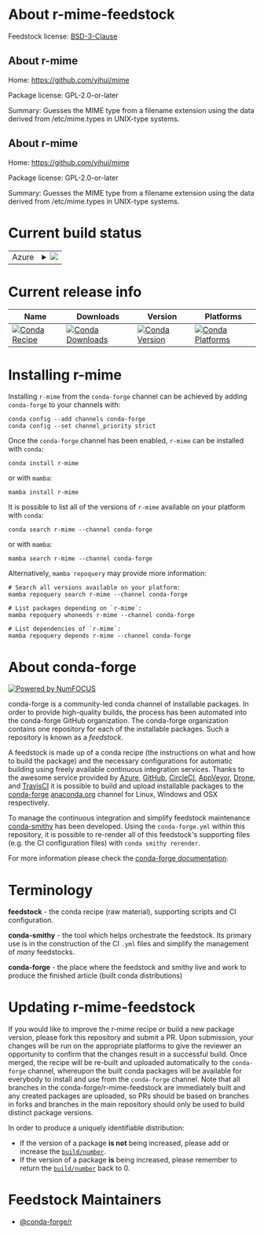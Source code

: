About r-mime-feedstock
======================

Feedstock license: [BSD-3-Clause](https://github.com/conda-forge/r-mime-feedstock/blob/main/LICENSE.txt)


About r-mime
------------

Home: https://github.com/yihui/mime

Package license: GPL-2.0-or-later

Summary: Guesses the MIME type from a filename extension using the data derived from /etc/mime.types in UNIX-type systems.

About r-mime
------------

Home: https://github.com/yihui/mime

Package license: GPL-2.0-or-later

Summary: Guesses the MIME type from a filename extension using the data derived from /etc/mime.types in UNIX-type systems.

Current build status
====================


<table>
    
  <tr>
    <td>Azure</td>
    <td>
      <details>
        <summary>
          <a href="https://dev.azure.com/conda-forge/feedstock-builds/_build/latest?definitionId=1356&branchName=main">
            <img src="https://dev.azure.com/conda-forge/feedstock-builds/_apis/build/status/r-mime-feedstock?branchName=main">
          </a>
        </summary>
        <table>
          <thead><tr><th>Variant</th><th>Status</th></tr></thead>
          <tbody><tr>
              <td>linux_64_r_base4.3</td>
              <td>
                <a href="https://dev.azure.com/conda-forge/feedstock-builds/_build/latest?definitionId=1356&branchName=main">
                  <img src="https://dev.azure.com/conda-forge/feedstock-builds/_apis/build/status/r-mime-feedstock?branchName=main&jobName=linux&configuration=linux%20linux_64_r_base4.3" alt="variant">
                </a>
              </td>
            </tr><tr>
              <td>linux_64_r_base4.4</td>
              <td>
                <a href="https://dev.azure.com/conda-forge/feedstock-builds/_build/latest?definitionId=1356&branchName=main">
                  <img src="https://dev.azure.com/conda-forge/feedstock-builds/_apis/build/status/r-mime-feedstock?branchName=main&jobName=linux&configuration=linux%20linux_64_r_base4.4" alt="variant">
                </a>
              </td>
            </tr><tr>
              <td>linux_aarch64_r_base4.3</td>
              <td>
                <a href="https://dev.azure.com/conda-forge/feedstock-builds/_build/latest?definitionId=1356&branchName=main">
                  <img src="https://dev.azure.com/conda-forge/feedstock-builds/_apis/build/status/r-mime-feedstock?branchName=main&jobName=linux&configuration=linux%20linux_aarch64_r_base4.3" alt="variant">
                </a>
              </td>
            </tr><tr>
              <td>linux_aarch64_r_base4.4</td>
              <td>
                <a href="https://dev.azure.com/conda-forge/feedstock-builds/_build/latest?definitionId=1356&branchName=main">
                  <img src="https://dev.azure.com/conda-forge/feedstock-builds/_apis/build/status/r-mime-feedstock?branchName=main&jobName=linux&configuration=linux%20linux_aarch64_r_base4.4" alt="variant">
                </a>
              </td>
            </tr><tr>
              <td>linux_ppc64le_r_base4.3</td>
              <td>
                <a href="https://dev.azure.com/conda-forge/feedstock-builds/_build/latest?definitionId=1356&branchName=main">
                  <img src="https://dev.azure.com/conda-forge/feedstock-builds/_apis/build/status/r-mime-feedstock?branchName=main&jobName=linux&configuration=linux%20linux_ppc64le_r_base4.3" alt="variant">
                </a>
              </td>
            </tr><tr>
              <td>linux_ppc64le_r_base4.4</td>
              <td>
                <a href="https://dev.azure.com/conda-forge/feedstock-builds/_build/latest?definitionId=1356&branchName=main">
                  <img src="https://dev.azure.com/conda-forge/feedstock-builds/_apis/build/status/r-mime-feedstock?branchName=main&jobName=linux&configuration=linux%20linux_ppc64le_r_base4.4" alt="variant">
                </a>
              </td>
            </tr><tr>
              <td>osx_64_r_base4.3</td>
              <td>
                <a href="https://dev.azure.com/conda-forge/feedstock-builds/_build/latest?definitionId=1356&branchName=main">
                  <img src="https://dev.azure.com/conda-forge/feedstock-builds/_apis/build/status/r-mime-feedstock?branchName=main&jobName=osx&configuration=osx%20osx_64_r_base4.3" alt="variant">
                </a>
              </td>
            </tr><tr>
              <td>osx_64_r_base4.4</td>
              <td>
                <a href="https://dev.azure.com/conda-forge/feedstock-builds/_build/latest?definitionId=1356&branchName=main">
                  <img src="https://dev.azure.com/conda-forge/feedstock-builds/_apis/build/status/r-mime-feedstock?branchName=main&jobName=osx&configuration=osx%20osx_64_r_base4.4" alt="variant">
                </a>
              </td>
            </tr><tr>
              <td>osx_arm64_r_base4.3</td>
              <td>
                <a href="https://dev.azure.com/conda-forge/feedstock-builds/_build/latest?definitionId=1356&branchName=main">
                  <img src="https://dev.azure.com/conda-forge/feedstock-builds/_apis/build/status/r-mime-feedstock?branchName=main&jobName=osx&configuration=osx%20osx_arm64_r_base4.3" alt="variant">
                </a>
              </td>
            </tr><tr>
              <td>osx_arm64_r_base4.4</td>
              <td>
                <a href="https://dev.azure.com/conda-forge/feedstock-builds/_build/latest?definitionId=1356&branchName=main">
                  <img src="https://dev.azure.com/conda-forge/feedstock-builds/_apis/build/status/r-mime-feedstock?branchName=main&jobName=osx&configuration=osx%20osx_arm64_r_base4.4" alt="variant">
                </a>
              </td>
            </tr><tr>
              <td>win_64_r_base4.3</td>
              <td>
                <a href="https://dev.azure.com/conda-forge/feedstock-builds/_build/latest?definitionId=1356&branchName=main">
                  <img src="https://dev.azure.com/conda-forge/feedstock-builds/_apis/build/status/r-mime-feedstock?branchName=main&jobName=win&configuration=win%20win_64_r_base4.3" alt="variant">
                </a>
              </td>
            </tr><tr>
              <td>win_64_r_base4.4</td>
              <td>
                <a href="https://dev.azure.com/conda-forge/feedstock-builds/_build/latest?definitionId=1356&branchName=main">
                  <img src="https://dev.azure.com/conda-forge/feedstock-builds/_apis/build/status/r-mime-feedstock?branchName=main&jobName=win&configuration=win%20win_64_r_base4.4" alt="variant">
                </a>
              </td>
            </tr>
          </tbody>
        </table>
      </details>
    </td>
  </tr>
</table>

Current release info
====================

| Name | Downloads | Version | Platforms |
| --- | --- | --- | --- |
| [![Conda Recipe](https://img.shields.io/badge/recipe-r--mime-green.svg)](https://anaconda.org/conda-forge/r-mime) | [![Conda Downloads](https://img.shields.io/conda/dn/conda-forge/r-mime.svg)](https://anaconda.org/conda-forge/r-mime) | [![Conda Version](https://img.shields.io/conda/vn/conda-forge/r-mime.svg)](https://anaconda.org/conda-forge/r-mime) | [![Conda Platforms](https://img.shields.io/conda/pn/conda-forge/r-mime.svg)](https://anaconda.org/conda-forge/r-mime) |

Installing r-mime
=================

Installing `r-mime` from the `conda-forge` channel can be achieved by adding `conda-forge` to your channels with:

```
conda config --add channels conda-forge
conda config --set channel_priority strict
```

Once the `conda-forge` channel has been enabled, `r-mime` can be installed with `conda`:

```
conda install r-mime
```

or with `mamba`:

```
mamba install r-mime
```

It is possible to list all of the versions of `r-mime` available on your platform with `conda`:

```
conda search r-mime --channel conda-forge
```

or with `mamba`:

```
mamba search r-mime --channel conda-forge
```

Alternatively, `mamba repoquery` may provide more information:

```
# Search all versions available on your platform:
mamba repoquery search r-mime --channel conda-forge

# List packages depending on `r-mime`:
mamba repoquery whoneeds r-mime --channel conda-forge

# List dependencies of `r-mime`:
mamba repoquery depends r-mime --channel conda-forge
```


About conda-forge
=================

[![Powered by
NumFOCUS](https://img.shields.io/badge/powered%20by-NumFOCUS-orange.svg?style=flat&colorA=E1523D&colorB=007D8A)](https://numfocus.org)

conda-forge is a community-led conda channel of installable packages.
In order to provide high-quality builds, the process has been automated into the
conda-forge GitHub organization. The conda-forge organization contains one repository
for each of the installable packages. Such a repository is known as a *feedstock*.

A feedstock is made up of a conda recipe (the instructions on what and how to build
the package) and the necessary configurations for automatic building using freely
available continuous integration services. Thanks to the awesome service provided by
[Azure](https://azure.microsoft.com/en-us/services/devops/), [GitHub](https://github.com/),
[CircleCI](https://circleci.com/), [AppVeyor](https://www.appveyor.com/),
[Drone](https://cloud.drone.io/welcome), and [TravisCI](https://travis-ci.com/)
it is possible to build and upload installable packages to the
[conda-forge](https://anaconda.org/conda-forge) [anaconda.org](https://anaconda.org/)
channel for Linux, Windows and OSX respectively.

To manage the continuous integration and simplify feedstock maintenance
[conda-smithy](https://github.com/conda-forge/conda-smithy) has been developed.
Using the ``conda-forge.yml`` within this repository, it is possible to re-render all of
this feedstock's supporting files (e.g. the CI configuration files) with ``conda smithy rerender``.

For more information please check the [conda-forge documentation](https://conda-forge.org/docs/).

Terminology
===========

**feedstock** - the conda recipe (raw material), supporting scripts and CI configuration.

**conda-smithy** - the tool which helps orchestrate the feedstock.
                   Its primary use is in the construction of the CI ``.yml`` files
                   and simplify the management of *many* feedstocks.

**conda-forge** - the place where the feedstock and smithy live and work to
                  produce the finished article (built conda distributions)


Updating r-mime-feedstock
=========================

If you would like to improve the r-mime recipe or build a new
package version, please fork this repository and submit a PR. Upon submission,
your changes will be run on the appropriate platforms to give the reviewer an
opportunity to confirm that the changes result in a successful build. Once
merged, the recipe will be re-built and uploaded automatically to the
`conda-forge` channel, whereupon the built conda packages will be available for
everybody to install and use from the `conda-forge` channel.
Note that all branches in the conda-forge/r-mime-feedstock are
immediately built and any created packages are uploaded, so PRs should be based
on branches in forks and branches in the main repository should only be used to
build distinct package versions.

In order to produce a uniquely identifiable distribution:
 * If the version of a package **is not** being increased, please add or increase
   the [``build/number``](https://docs.conda.io/projects/conda-build/en/latest/resources/define-metadata.html#build-number-and-string).
 * If the version of a package **is** being increased, please remember to return
   the [``build/number``](https://docs.conda.io/projects/conda-build/en/latest/resources/define-metadata.html#build-number-and-string)
   back to 0.

Feedstock Maintainers
=====================

* [@conda-forge/r](https://github.com/orgs/conda-forge/teams/r/)

